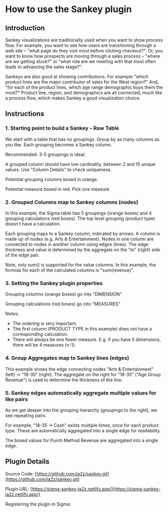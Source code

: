 # How to use the Sankey plugin

<!-- ![](RackMultipart20220811-1-tgekad_html_df0352d5d5edb19c.png) -->

## Introduction

Sankey visualizations are traditionally used when you want to show process flow. For example, you want to see how users are transitioning through a web site – "what page do they visit most before clicking checkout?". Or, you want to know how prospects are moving through a sales process – "where are we getting stuck?" or "what role are we meeting with that most often leads to advancing the sales stage?".

Sankeys are also good at showing contributions. For example "which product lines are the major contributor of sales for the West region?" And, "for each of the product lines, which age range demographic buys them the most?" Product line, region, and demographics are all connected, much like a process flow, which makes Sankey a good visualization choice.

## Instructions

### 1. Starting point to build a Sankey – Raw Table

We start with a table that has no groupings. Group by as many columns as you like. Each grouping becomes a Sankey column.

<!-- ![](RackMultipart20220811-1-tgekad_html_5aa3cdcae3cdd44d.png) -->

Recommended: 3-5 groupings is ideal.

A grouped column should have low cardinality, between 2 and 15 unique values. Use "Column Details" to check uniqueness.

Potential grouping columns boxed in orange.

Potential measure boxed in red. Pick one measure.

### 2. Grouped Columns map to Sankey columns (nodes)

In this example, the Sigma table has 5 groupings (orange boxes) and 4 grouping calculations (red boxes). The top level grouping (product type) doesn't have a calculation.

<!-- ![](RackMultipart20220811-1-tgekad_html_4b78437720736441.png) -->

Each grouping maps to a Sankey column, indicated by arrows. A column is made up of nodes (e.g. Arts & Entertainment). Nodes in one column are connected to nodes in another column using edges (lines). The edge thickness and value is determined by the aggregate on the "to" (right) side of the edge pair.

Note, only sum() is supported for the value columns. In this example, the formula for each of the calculated columns is "sum(revenue)".

### 3. Setting the Sankey plugin properties

Grouping columns (orange boxes) go into "DIMENSION"

Grouping calculations (red boxes) go into "MEASURES"

Notes:

- The ordering is very important.
- The first column (PRODUCT TYPE in this example) does not have a corresponding calculation.
- There will always be one fewer measure. E.g. if you have 5 dimensions, there will be 4 measures (n-1).

<!-- ![](RackMultipart20220811-1-tgekad_html_df0d695f48e5e516.png) -->

### 4. Group Aggregates map to Sankey lines (edges)

This example shows the edge connecting nodes "Arts & Entertainment" (left) → "18-35" (right). The aggregate on the right for "18-35" ("Age Group Revenue") is used to determine the thickness of the line.

### 5. Sankey edges automatically aggregate multiple values for like pairs 

<!-- ![](RackMultipart20220811-1-tgekad_html_8e4d3f33089bea72.png) -->

As we get deeper into the grouping hierarchy (groupings to the right), we see repeating pairs.

For example, "18-35 → Cash" exists multiple times, once for each product type. These are automatically aggregated into a single edge for readability.

The boxed values for Purch Method Revenue are aggregated into a single edge.

<!-- ![](RackMultipart20220811-1-tgekad_html_873f8c8ebefd2fcd.png) -->

## Plugin Details

Source Code: [https://github.com/ja2z/sankey.git](https://github.com/ja2z/sankey.git)

Plugin URL: [https://sigma-sankey-ja2z.netlify.app/](https://sigma-sankey-ja2z.netlify.app/)

Registering the plugin in Sigma:

<!-- ![](RackMultipart20220811-1-tgekad_html_ac74106be3817d89.png) -->
